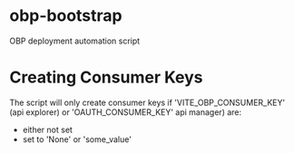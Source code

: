 # obp-bootstrap
OBP deployment automation script

# Creating Consumer Keys

The script will only create consumer keys if 'VITE_OBP_CONSUMER_KEY' (api explorer) or 'OAUTH_CONSUMER_KEY' api manager) are:
- either not set
- set to 'None' or 'some_value'
